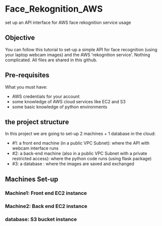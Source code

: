 # Face_Rekognition_AWS
set up an API interface for AWS face rekognition service usage

## Objective
You can follow this tutorial to set-up a simple API for face recognition (using your laptop webcam images) and the AWS 'rekognition service'. 
Nothing complicated. All files are shared in this github.

## Pre-requisites
What you must have:
- AWS credentials for your account
- some knowledge of AWS cloud services like EC2 and S3
- some basic knowledge of python environments

## the project structure
In this project we are going to set-up 2 machines + 1 database in the cloud:
- #1: a front end machine (in a public VPC Subnet): where the API with webcam interface runs
- #2: a back-end machine (also in a public VPC Subnet with a private restricted access): where the python code runs (using flask package)
- #3: a database : where the images are saved and exchanged

## Machines Set-up
### Machine1: Front end EC2 instance
### Machine2: Back end EC2 instance
### database: S3 bucket instance
